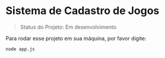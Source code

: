 <h1>Sistema de Cadastro de Jogos</h1>

> Status do Projeto: Em desenvolvimento

Para rodar esse projeto em sua máquina, por favor digite:

```
node app.js
``` 
